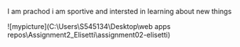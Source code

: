I am prachod i am sportive and intersted in learning about new things

![mypicture](C:\Users\S545134\Desktop\web apps repos\Assignment2_Elisetti\assignment02-elisetti)
